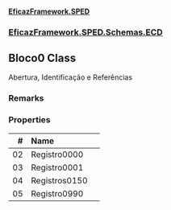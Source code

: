 #### [EficazFramework.SPED](EficazFrameworkSPED.md 'EficazFramework SPED')
### [EficazFramework.SPED.Schemas.ECD](EficazFramework.SPED.Schemas.ECD.md 'EficazFramework.SPED.Schemas.ECD')

## Bloco0 Class

Abertura, Identificação e Referências

### Remarks
### Properties

| # | Name | |
| ---: | :--- | :--- |
| 02 | Registro0000 |  |
| 03 | Registro0001 |  |
| 04 | Registros0150 |  |
| 05 | Registro0990 |  |
